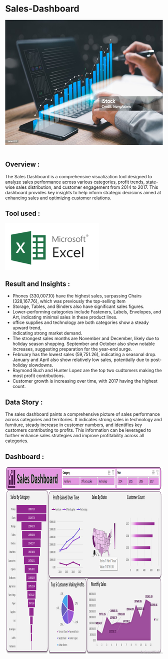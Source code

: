# Sales-Dashboard
<img src="./istockphoto-1460419757-1024x1024.jpg" width="1000" height="400"/>&nbsp;
## Overview : 
The Sales Dashboard is a comprehensive visualization tool designed to analyze sales performance across various categories, profit trends, state-wise sales distribution, and customer engagement from 2014 to 2017. This dashboard provides key insights to help inform strategic decisions aimed at enhancing sales and optimizing customer relations.

## Tool used :
<img src="./microsoft-excel.png" width="300" height="150"/>&nbsp;

## Result and Insights :
- Phones (330,007.10) have the highest sales, surpassing Chairs (328,167.76), which was previously the top-selling item
- Storage, Tables, and Binders also have significant sales figures.	
- Lower-performing categories include Fasteners, Labels, Envelopes, and Art, indicating minimal sales in these product 
  lines.	
- office supplies and technology are both categories show a steady upward trend, 	
  indicating strong market demand.	
- The strongest sales months are November and December, likely due to holiday season shopping.
  September and October also show notable increases, suggesting preparation for the year-end surge.
- February has the lowest sales (59,751.26), indicating a seasonal drop.
  January and April also show relatively low sales, potentially due to post-holiday slowdowns.
- Raymond Buch and Hunter Lopez are the top two cudtomers making the most profit contributions.
- Customer growth is increasing over time, with 2017 having the highest count.	

## Data Story :
The sales dashboard paints a comprehensive picture of sales performance across categories and territories. It indicates strong sales in technology and furniture, steady increase in customer numbers, and identifies key customers contributing to profits. This information can be leveraged to further enhance sales strategies and improve profitability across all categories.

## Dashboard :
<img src="./Screenshot 2025-02-20 091438.png" width="3000" height="600"/>&nbsp;
